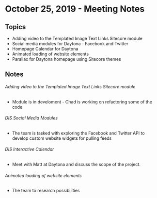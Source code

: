 # October 25, 2019 - Meeting Notes

## Topics

* Adding video to the Templated Image Text Links Sitecore module
* Social media modules for Daytona - Facebook and Twitter
* Homepage Calendar for Daytona
* Animated loading of website elements
* Parallax for Daytona homepage using Sitecore themes

## Notes

###### Adding video to the Templated Image Text Links Sitecore module

* Module is in develoment - Chad is working on refactoring some of the code


###### DIS Social Media Modules

* The team is tasked with exploring the Facebook and Twitter API to develop custom website widgets for pulling feeds


###### DIS Interactive Calendar

* Meet with Matt at Daytona and discuss the scope of the project.


###### Animated loading of website elements

* The team to research possibilities
